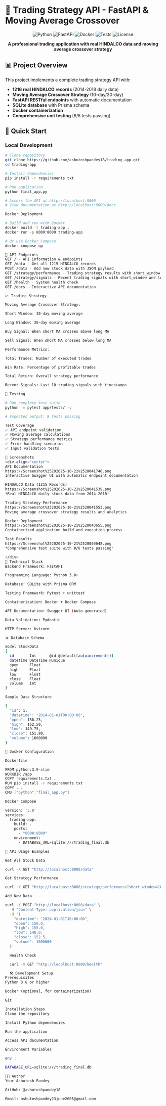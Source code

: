 # 🚀 Trading Strategy API - FastAPI & Moving Average Crossover

<div align="center">

![Python](https://img.shields.io/badge/python-3.8%2B-blue)
![FastAPI](https://img.shields.io/badge/FastAPI-0.68%2B-green)
![Docker](https://img.shields.io/badge/docker-ready-blue)
![Tests](https://img.shields.io/badge/tests-8/8%20passing-brightgreen)
![License](https://img.shields.io/badge/license-MIT-green)

**A professional trading application with real HINDALCO data and moving average crossover strategy**

</div>

## 📊 Project Overview

This project implements a complete trading strategy API with:
- **1216 real HINDALCO records** (2014-2018 daily data)
- **Moving Average Crossover Strategy** (10-day/30-day)
- **FastAPI RESTful endpoints** with automatic documentation
- **SQLite database** with Prisma schema
- **Docker containerization**
- **Comprehensive unit testing** (8/8 tests passing)

## 🚀 Quick Start

### Local Development
```bash
# Clone repository
git clone https://github.com/ashutoshpandey18/trading-app.git
cd trading-app

# Install dependencies
pip install -r requirements.txt

# Run application
python final_app.py

# Access the API at http://localhost:8000
# View documentation at http://localhost:8000/docs

Docker Deployment

# Build and run with Docker
docker build -t trading-app .
docker run -p 8000:8000 trading-app

# Or use Docker Compose
docker-compose up

📡 API Endpoints
GET / - API information & endpoints
GET /data - Get all 1215 HINDALCO records
POST /data - Add new stock data with JSON payload
GET /strategy/performance - Trading strategy results with short_window and long_window parameters
GET /strategy/signals - Recent trading signals with short_window and long_window parameters
GET /health - System health check
GET /docs - Interactive API documentation

📈 Trading Strategy

Moving Average Crossover Strategy:

Short Window: 10-day moving average

Long Window: 30-day moving average

Buy Signal: When short MA crosses above long MA

Sell Signal: When short MA crosses below long MA

Performance Metrics:

Total Trades: Number of executed trades

Win Rate: Percentage of profitable trades

Total Return: Overall strategy performance

Recent Signals: Last 10 trading signals with timestamps

🧪 Testing

# Run complete test suite
python -m pytest app/tests/ -v

# Expected output: 8 tests passing

Test Coverage
✅ API endpoint validation
✅ Moving average calculations
✅ Strategy performance metrics
✅ Error handling scenarios
✅ Input validation tests

📸 Screenshots
<div align="center">
API Documentation
https://Screenshot%25202025-10-21%2520041740.png
Interactive Swagger UI with automatic endpoint documentation

HINDALCO Data (1215 Records)
https://Screenshot%25202025-10-21%2520041539.png
*Real HINDALCO daily stock data from 2014-2018*

Trading Strategy Performance
https://Screenshot%25202025-10-21%2520041553.png
Moving average crossover strategy results and analytics

Docker Deployment
https://Screenshot%25202025-10-21%2520040655.png
Containerized application build and execution process

Test Results
https://Screenshot%25202025-10-21%2520050648.png
*Comprehensive test suite with 8/8 tests passing*

</div>
🔧 Technical Stack
Backend Framework: FastAPI

Programming Language: Python 3.8+

Database: SQLite with Prisma ORM

Testing Framework: Pytest + unittest

Containerization: Docker + Docker Compose

API Documentation: Swagger UI (Auto-generated)

Data Validation: Pydantic

HTTP Server: Uvicorn

📊 Database Schema

model StockData
{
  id       Int      @id @default(autoincrement())
  datetime DateTime @unique
  open     Float
  high     Float
  low      Float
  close    Float
  volume   Int
}

Sample Data Structure

{
  "id": 1,
  "datetime": "2014-01-01T00:00:00",
  "open": 150.25,
  "high": 152.50,
  "low": 149.75,
  "close": 151.80,
  "volume": 1000000
}

🐳 Docker Configuration

Dockerfile

FROM python:3.9-slim
WORKDIR /app
COPY requirements.txt .
RUN pip install -r requirements.txt
COPY . .
CMD ["python","final_app.py"]

Docker Compose

version: '3.8'
services:
  trading-app:
    build: .
    ports:
      - "8000:8000"
    environment:
      - DATABASE_URL=sqlite:///trading_final.db

🔄 API Usage Examples

Get All Stock Data

curl -X GET "http://localhost:8000/data"

Get Strategy Performance

curl -X GET "http://localhost:8000/strategy/performance?short_window=10&long_window=30"

Add New Data

curl -X POST "http://localhost:8000/data" \
  -H "Content-Type: application/json" \
  -d '{
    "datetime": "2024-01-01T10:00:00",
    "open": 150.0,
    "high": 155.0,
    "low": 148.0,
    "close": 152.5,
    "volume": 1000000
  }'

  Health Check

  curl -X GET "http://localhost:8000/health"

  🛠️ Development Setup
Prerequisites
Python 3.8 or higher

Docker (optional, for containerization)

Git

Installation Steps
Clone the repository

Install Python dependencies

Run the application

Access API documentation

Environment Variables

env :

DATABASE_URL=sqlite:///trading_final.db

👨‍💻 Author
Your Ashutosh Pandey

GitHub: @ashutoshpandey18

Email: ashutoshpandey23june2005@gmail.com
